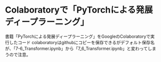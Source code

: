 # Colaboratoryで「PyTorchによる発展ディープラーニング」
書籍「PyTorchによる発展ディープラーニング」をGoogleのColaboratoryで実行したコード
colaboratoryはgithubにコピーを保存できるがデフォルト保存名が、「7-6_Transformer.ipynb」から「7_6_Transformer.ipynb」と変わってしまうので注意。